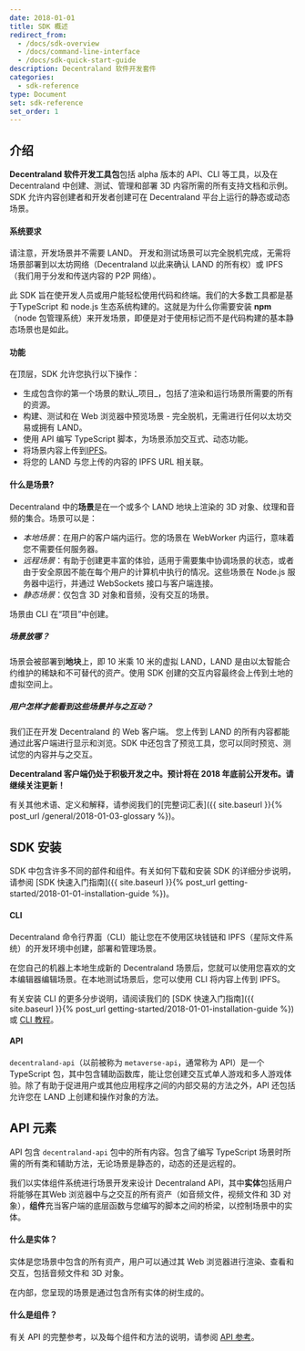 ```yaml
---
date: 2018-01-01
title: SDK 概述
redirect_from:
  - /docs/sdk-overview
  - /docs/command-line-interface
  - /docs/sdk-quick-start-guide
description: Decentraland 软件开发套件
categories:
  - sdk-reference
type: Document
set: sdk-reference
set_order: 1
---
```


## 介绍

**Decentraland 软件开发工具包**包括 alpha 版本的 API、CLI 等工具，以及在 Decentraland 中创建、测试、管理和部署 3D 内容所需的所有支持文档和示例。SDK 允许内容创建者和开发者创建可在 Decentraland 平台上运行的静态或动态场景。

#### 系统要求

请注意，开发场景并不需要 LAND。 开发和测试场景可以完全脱机完成，无需将场景部署到以太坊网络（Decentraland 以此来确认 LAND 的所有权）或 IPFS（我们用于分发和传送内容的 P2P 网络）。

此 SDK 旨在使开发人员或用户能轻松使用代码和终端。我们的大多数工具都是基于TypeScript 和 node.js 生态系统构建的。这就是为什么你需要安装 **npm**（node 包管理系统）来开发场景，即便是对于使用标记而不是代码构建的基本静态场景也是如此。

#### 功能

在顶层，SDK 允许您执行以下操作：

- 生成包含你的第一个场景的默认_项目_，包括了渲染和运行场景所需要的所有的资源。
- 构建、测试和在 Web 浏览器中预览场景 - 完全脱机，无需进行任何以太坊交易或拥有 LAND。
- 使用 API 编写 TypeScript 脚本，为场景添加交互式、动态功能。
- 将场景内容上传到[IPFS](https://ipfs.io)。
- 将您的 LAND 与您上传的内容的 IPFS URL 相关联。

#### 什么是场景?

Decentraland 中的**场景**是在一个或多个 LAND 地块上渲染的 3D 对象、纹理和音频的集合。场景可以是：

- _本地场景_：在用户的客户端内运行。您的场景在 WebWorker 内运行，意味着您不需要任何服务器。
- _远程场景_：有助于创建更丰富的体验，适用于需要集中协调场景的状态，或者由于安全原因不能在每个用户的计算机中执行的情况。这些场景在 Node.js 服务器中运行，并通过 WebSockets 接口与客户端连接。
- _静态场景_：仅包含 3D 对象和音频，没有交互的场景。

场景由 CLI 在“项目”中创建。

##### 场景放哪？

场景会被部署到**地块**上，即 10 米乘 10 米的虚拟 LAND，LAND 是由以太智能合约维护的稀缺和不可替代的资产。使用 SDK 创建的交互内容最终会上传到土地的虚拟空间上。

##### 用户怎样才能看到这些场景并与之互动？

我们正在开发 Decentraland 的 Web 客户端。 您上传到 LAND 的所有内容都能通过此客户端进行显示和浏览。SDK 中还包含了预览工具，您可以同时预览、测试您的内容并与之交互。

**Decentraland 客户端仍处于积极开发之中。预计将在 2018 年底前公开发布。请继续关注更新！**

有关其他术语、定义和解释，请参阅我们的[完整词汇表]({{ site.baseurl }}{% post_url /general/2018-01-03-glossary %})。

## SDK 安装

SDK 中包含许多不同的部件和组件。有关如何下载和安装 SDK 的详细分步说明，请参阅 [SDK 快速入门指南]({{ site.baseurl }}{% post_url getting-started/2018-01-01-installation-guide %})。

#### CLI

Decentraland 命令行界面（CLI）能让您在不使用区块钱链和 IPFS（星际文件系统）的开发环境中创建，部署和管理场景。

在您自己的机器上本地生成新的 Decentraland 场景后，您就可以使用您喜欢的文本编辑器编辑场景。在本地测试场景后，您可以使用 CLI 将内容上传到 IPFS。

有关安装 CLI 的更多分步说明，请阅读我们的 [SDK 快速入门指南]({{ site.baseurl }}{% post_url getting-started/2018-01-01-installation-guide %})或 [CLI 教程](https://docs.decentraland.org/v1.0/docs/command-line-interface)。

#### API

`decentraland-api`（以前被称为 `metaverse-api`，通常称为 API）是一个 TypeScript 包，其中包含辅助函数库，能让您创建交互式单人游戏和多人游戏体验。除了有助于促进用户或其他应用程序之间的内部交易的方法之外，API 还包括允许您在 LAND 上创建和操作对象的方法。

## API 元素

API 包含 `decentraland-api` 包中的所有内容。包含了编写 TypeScript 场景时所需的所有类和辅助方法，无论场景是静态的，动态的还是远程的。

我们以实体组件系统进行场景开发来设计 Decentraland API，其中**实体**包括用户将能够在其Web 浏览器中与之交互的所有资产（如音频文件，视频文件和 3D 对象），**组件**充当客户端的底层函数与您编写的脚本之间的桥梁，以控制场景中的实体。

#### 什么是实体？

实体是您场景中包含的所有资产，用户可以通过其 Web 浏览器进行渲染、查看和交互，包括音频文件和 3D 对象。

在内部，您呈现的场景是通过包含所有实体的树生成的。

#### 什么是组件？

有关 API 的完整参考，以及每个组件和方法的说明，请参阅 [API 参考](https://decentraland.github.io/cli/)。
